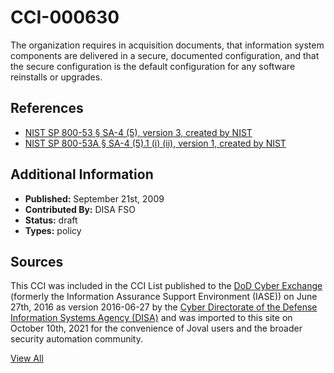 # CCI-000630

The organization requires in acquisition documents, that information system components are delivered in a secure, documented configuration, and that the secure configuration is the default configuration for any software reinstalls or upgrades.

## References ##

* [NIST SP 800-53 § SA-4 (5), version 3, created by NIST](http://csrc.nist.gov/publications/PubsSPs.html)
* [NIST SP 800-53A § SA-4 (5).1 (i) (ii), version 1, created by NIST](http://csrc.nist.gov/publications/PubsSPs.html)


## Additional Information ##

* **Published:** September 21st, 2009
* **Contributed By:** DISA FSO
* **Status:** draft
* **Types:** policy

## Sources ##

This CCI was included in the CCI List published to the [DoD Cyber Exchange](https://public.cyber.mil/stigs/cci/)
(formerly the Information Assurance Support Environment (IASE)) on June 27th, 2016 as version
2016-06-27 by the [Cyber Directorate of the Defense Information Systems Agency (DISA)](https://public.cyber.mil/about-cyber/)
and was imported to this site on October 10th, 2021 for the convenience of Joval users and the broader
security automation community.

[View All](../README.md)
